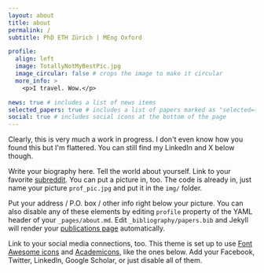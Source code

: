 ```yaml
---
layout: about
title: about
permalink: /
subtitle: PhD ETH Zürich | MEng Oxford

profile:
  align: left
  image: TotallyNotMyBestPic.jpg
  image_circular: false # crops the image to make it circular
  more_info: > 
    <p>I travel. Wow.</p>

news: true # includes a list of news items
selected_papers: true # includes a list of papers marked as "selected={true}"
social: true # includes social icons at the bottom of the page
---
```


Clearly, this is very much a work in progress. I don't even know how you found this but I'm flattered. You can still find my LinkedIn and X below though.

Write your biography here. Tell the world about yourself. Link to your favorite [subreddit](http://reddit.com). You can put a picture in, too. The code is already in, just name your picture `prof_pic.jpg` and put it in the `img/` folder.

Put your address / P.O. box / other info right below your picture. You can also disable any of these elements by editing `profile` property of the YAML header of your `_pages/about.md`. Edit `_bibliography/papers.bib` and Jekyll will render your [publications page](/al-folio/publications/) automatically.

Link to your social media connections, too. This theme is set up to use [Font Awesome icons](https://fontawesome.com/) and [Academicons](https://jpswalsh.github.io/academicons/), like the ones below. Add your Facebook, Twitter, LinkedIn, Google Scholar, or just disable all of them.
